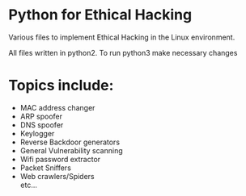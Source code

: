 # Python for Ethical Hacking
  Various files to implement Ethical Hacking in the Linux environment.

All files written in python2. To run python3 make necessary changes </h5>

# Topics include: 
<ul>
  <li>MAC address changer</li>
  <li>ARP spoofer</li>
  <li>DNS spoofer</li>
  <li>Keylogger</li>
  <li>Reverse Backdoor generators</li>
  <li>General Vulnerability scanning</li>
  <li>Wifi password extractor</li>
  <li>Packet Sniffers</li>
  <li>Web crawlers/Spiders</li>
   etc...
</ul>
